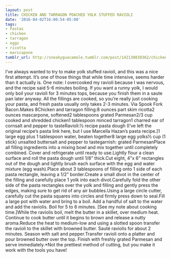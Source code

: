 ```yaml
---
layout: post
title: CHICKEN AND TARRAGON POACHED YOLK STUFFED RAVIOLI
date: '2016-04-02T16:00:54-05:00'
tags:
- Pastas
- chicken
- tarragon
- eggs
- ricotta
- marscapone
tumblr_url: http://sneakyguacamole.tumblr.com/post/142138838362/chicken-and-tarragon-poached-yolk-stuffed-ravioli
---
```

I’ve always wanted to try to make yolk stuffed ravioli, and this was a nice first attempt. It’s one of those things that while time intensive, seems harder than it actually is. One note: I overcooked my ravioli because I was nervous, and the recipe said 5-6 minutes boiling. If you want a runny yolk, I would only boil your ravioli for 3 minutes tops, because you finish them in a saute pan later anyway. All the fillings are cooked, so you’re really just cooking your pasta, and fresh pasta usually only takes 2-3 minutes. Via Spook Fork Bacon.Makes 8Chicken and tarragon filling:8 ounces part skim ricotta2 ounces mascarpone, softened2 tablespoons grated Parmesan2/3 cup cooked and shredded chicken1 tablespoon minced tarragon1 charred ear of cornsalt and pepper to tasteRavioli:½ recipe pasta dough (I’ve left the original recipe’s pasta link here, but I use Marcella Hazan’s pasta recipe.]1 large egg plus 1 tablespoon water, beaten together8 large egg yolks½ cup (1 stick) unsalted buttersalt and pepper to tastegarnish: grated ParmesanPlace all filling ingredients into a mixing bowl and mix together until completely combined. Cover and refrigerate until ready to use.Lightly flour a clean surface and roll the pasta dough until 1/8” thick.Cut eight, 4”x 6” rectangles out of the dough and lightly brush each surface with the egg and water mixture (egg wash).Place about 3 tablespoons of filling onto 1 side of each pasta rectangle, leaving a 1/2” border.Create a small divot in the center of the filling and carefully place 1 yolk into each divot.Carefully fold the other side of the pasta rectangles over the yolk and filling and gently press the edges, making sure to get rid of any air bubbles.Using a large circle cutter, carefully cut the pasta squares into circles and firmly press down to seal.Fill a large pot with water and bring to a boil. Add a handful of salt to the water and add the raviolis. Boil for 5 to 6 minutes. [See my note about cooking time.]While the raviolis boil, melt the butter in a skillet, over medium heat. Continue to cook butter until it begins to brown and release a nutty aroma.Reduce the heat to medium-low and using a slotted spoon transfer the ravioli to the skillet with browned butter. Sauté raviolis for about 2 minutes. Season with salt and pepper.Transfer ravioli onto a platter and pour browned butter over the top. Finish with freshly grated Parmesan and serve immediately.*Not the prettiest method of cutting, but you make it work with the tools you have!
